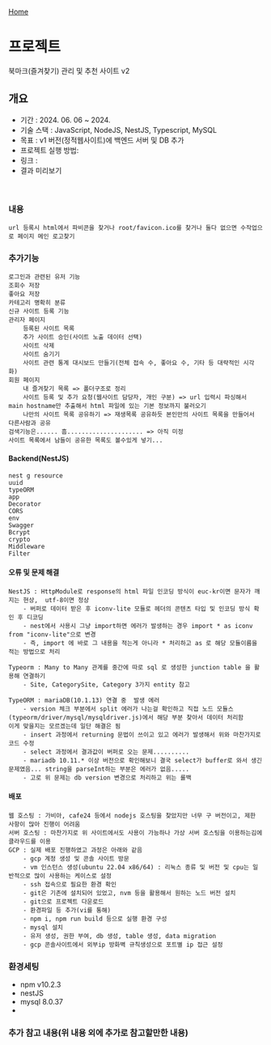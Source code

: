 [Home](..)

# 프로젝트
북마크(즐겨찾기) 관리 및 추천 사이트 v2

## 개요
- 기간 : 2024. 06. 06 ~  2024.
- 기술 스택 : JavaScript, NodeJS, NestJS, Typescript, MySQL
- 목표 : v1 버전(정적웹사이트)에 백엔드 서버 및 DB 추가
- 프로젝트 실행 방법: 
- 링크 : 
- 결과 미리보기  
<br>
<!-- <img src="project/images/portal_ex.png" width="300px">
<img src="project/images/ai_ex.png" width="300px"> -->


### 내용
    url 등록시 html에서 파비콘을 찾거나 root/favicon.ico를 찾거나 둘다 없으면 수작업으로 페이지 메인 로고찾기

### 추가기능
    로그인과 관련된 유저 기능
    조회수 저장
    좋아요 저장
    카테고리 명확히 분류
    신규 사이트 등록 기능
    관리자 페이지
        등록된 사이트 목록
        추가 사이트 승인(사이트 노출 데이터 선택)
        사이트 삭제
        사이트 숨기기
        사이트 관련 통계 대시보드 만들기(전체 접속 수, 좋아요 수, 기타 등 대략적인 시각화)
    회원 페이지
        내 즐겨찾기 목록 => 폴더구조로 정리
        사이트 등록 및 추가 요청(웹사이트 담당자, 개인 구분) => url 입력시 파싱해서 main hostname만 추출해서 html 파일에 있는 기본 정보까지 불러오기
        나만의 사이트 목록 공유하기 => 재생목록 공유하듯 본인만의 사이트 목록을 만들어서 다른사람과 공유
    검색기능은...... 흠..................... => 아직 미정
    사이트 목록에서 남들이 공유한 목록도 볼수있게 넣기...

#### Backend(NestJS)
    nest g resource
    uuid
    typeORM
    app
    Decorator
    CORS
    env
    Swagger
    Bcrypt
    crypto
    Middleware
    Filter
    

#### 오류 및 문제 해결
    NestJS : HttpModule로 response의 html 파일 인코딩 방식이 euc-kr이면 문자가 깨지는 현상,  utf-8이면 정상
        - 버퍼로 데이터 받은 후 iconv-lite 모듈로 헤더의 콘텐츠 타입 및 인코딩 방식 확인 후 디코딩
        - nest에서 사용시 그냥 import하면 에러가 발생하는 경우 import * as iconv from "iconv-lite"으로 변경
        - 즉, import 에 바로 그 내용을 적는게 아니라 * 처리하고 as 로 해당 모듈이름을 적는 방법으로 처리
  
    Typeorm : Many to Many 관계를 중간에 따로 sql 로 생성한 junction table 을 활용해 연결하기
        - Site, CategorySite, Category 3가지 entity 참고
  
    TypeORM : mariaDB(10.1.13) 연결 중  발생 에러
        - version 체크 부분에서 split 에러가 나는걸 확인하고 직접 노드 모듈스(typeorm/driver/mysql/mysqldriver.js)에서 해당 부분 찾아서 데이터 처리함
    이게 맞을지는 모르겠는데 일단 해결은 됨
        - insert 과정에서 returning 문법이 쓰이고 있고 에러가 발생해서 위와 마찬가지로 코드 수정
        - select 과정에서 결과값이 버퍼로 오는 문제..........
        - mariadb 10.11.* 이상 버전으로 확인해보니 결국 select가 buffer로 와서 생긴 문제였음... string을 parseInt하는 부분은 에러가 없음.....
        - 고로 위 문제는 db version 변경으로 처리하고 위는 롤백

#### 배포
    웹 호스팅 : 가비아, cafe24 등에서 nodejs 호스팅을 찾았지만 너무 구 버전이고, 제한 사항이 많아 진행이 어려움
    서버 호스팅 : 마찬가지로 위 사이트에서도 사용이 가능하나 가상 서버 호스팅을 이용하는김에 클라우드를 이용
    GCP : 실제 배포 진행하였고 과정은 아래와 같음
        - gcp 계정 생성 및 콘솔 사이트 방문
        - vm 인스턴스 생성(ubuntu 22.04 x86/64) : 리눅스 종류 및 버전 및 cpu는 일반적으로 많이 사용하는 케이스로 설정
        - ssh 접속으로 필요한 환경 확인
        - git은 기존에 설치되어 있었고, nvm 등을 활용해서 원하는 노드 버전 설치
        - git으로 프로젝트 다운로드
        - 환경파일 등 추가(vi를 통해)
        - npm i, npm run build 등으로 실행 환경 구성
        - mysql 설치
        - 유저 생성, 권한 부여, db 생성, table 생성, data migration
        - gcp 콘솔사이트에서 외부ip 방화벽 규칙생성으로 포트별 ip 접근 설정

### 환경세팅
- npm v10.2.3
- nestJS
- mysql 8.0.37
- 

### 추가 참고 내용(위 내용 외에 추가로 참고할만한 내용)

